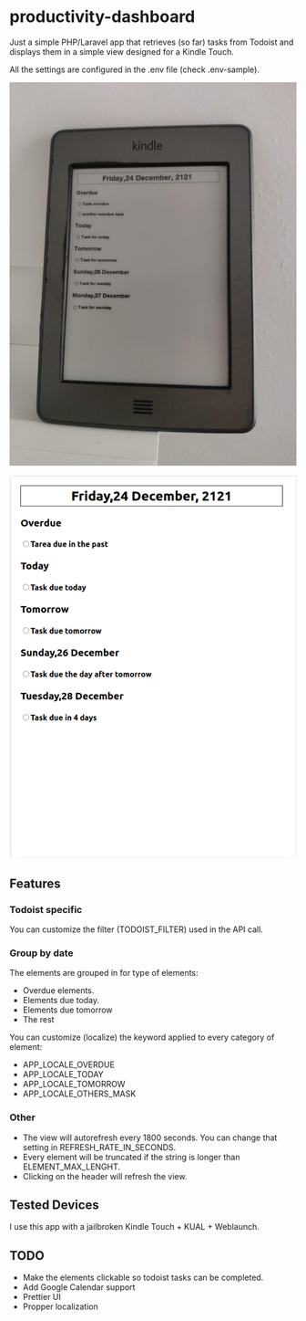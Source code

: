 # productivity-dashboard

Just a simple PHP/Laravel app that retrieves (so far) tasks from Todoist and displays them in a simple view designed for a Kindle Touch.

All the settings are configured in the .env file (check .env-sample).

![](resources/img/kindle.jpg)

![](resources/img/index.png)

## Features

### Todoist specific

You can customize the filter (TODOIST_FILTER) used in the API call.

### Group by date

The elements are grouped in for type of elements:

- Overdue elements.
- Elements due today.
- Elements due tomorrow
- The rest

You can customize (localize) the keyword applied to every category of element:

* APP_LOCALE_OVERDUE
* APP_LOCALE_TODAY
* APP_LOCALE_TOMORROW
* APP_LOCALE_OTHERS_MASK

### Other

* The view will autorefresh every 1800 seconds. You can change that setting in REFRESH_RATE_IN_SECONDS.
* Every element will be truncated if the string is longer than ELEMENT_MAX_LENGHT.
* Clicking on the header will refresh the view.

## Tested Devices

I use this app with a jailbroken Kindle Touch + KUAL + Weblaunch.

## TODO

- Make the elements clickable so todoist tasks can be completed.
- Add Google Calendar support
- Prettier UI
- Propper localization
